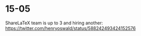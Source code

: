 # 15-05

ShareLaTeX team is up to 3 and hiring another: https://twitter.com/henryoswald/status/588242493424152576
